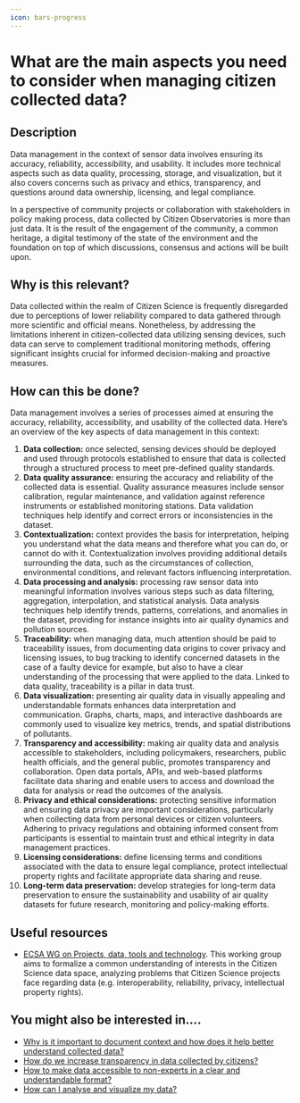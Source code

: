 ```yaml
---
icon: bars-progress
---
```


# What are the main aspects you need to consider when managing citizen collected data?

## Description

Data management in the context of sensor data involves ensuring its accuracy, reliability, accessibility, and usability. It includes more technical aspects such as data quality, processing, storage, and visualization, but it also covers concerns such as privacy and ethics, transparency, and questions around data ownership, licensing, and legal compliance.

In a perspective of community projects or collaboration with stakeholders in policy making process, data collected by Citizen Observatories is more than just data. It is the result of the engagement of the community, a common heritage, a digital testimony of the state of the environment and the foundation on top of which discussions, consensus and actions will be built upon.

## Why is this relevant?

Data collected within the realm of Citizen Science is frequently disregarded due to perceptions of lower reliability compared to data gathered through more scientific and official means. Nonetheless, by addressing the limitations inherent in citizen-collected data utilizing sensing devices, such data can serve to complement traditional monitoring methods, offering significant insights crucial for informed decision-making and proactive measures.

## How can this be done?

Data management involves a series of processes aimed at ensuring the accuracy, reliability, accessibility, and usability of the collected data. Here’s an overview of the key aspects of data management in this context:

1. **Data collection:** once selected, sensing devices should be deployed and used through protocols established to ensure that data is collected through a structured process to meet pre-defined quality standards.
2. **Data quality assurance:** ensuring the accuracy and reliability of the collected data is essential. Quality assurance measures include sensor calibration, regular maintenance, and validation against reference instruments or established monitoring stations. Data validation techniques help identify and correct errors or inconsistencies in the dataset.
3. **Contextualization:** context provides the basis for interpretation, helping you understand what the data means and therefore what you can do, or cannot do with it. Contextualization involves providing additional details surrounding the data, such as the circumstances of collection, environmental conditions, and relevant factors influencing interpretation.
4. **Data processing and analysis:** processing raw sensor data into meaningful information involves various steps such as data filtering, aggregation, interpolation, and statistical analysis. Data analysis techniques help identify trends, patterns, correlations, and anomalies in the dataset, providing for instance insights into air quality dynamics and pollution sources.
5. **Traceability:** when managing data, much attention should be paid to traceability issues, from documenting data origins to cover privacy and licensing issues, to bug tracking to identify concerned datasets in the case of a faulty device for example, but also to have a clear understanding of the processing that were applied to the data. Linked to data quality, traceability is a pillar in data trust.
6. **Data visualization:** presenting air quality data in visually appealing and understandable formats enhances data interpretation and communication. Graphs, charts, maps, and interactive dashboards are commonly used to visualize key metrics, trends, and spatial distributions of pollutants.
7. **Transparency and accessibility:** making air quality data and analysis accessible to stakeholders, including policymakers, researchers, public health officials, and the general public, promotes transparency and collaboration. Open data portals, APIs, and web-based platforms facilitate data sharing and enable users to access and download the data for analysis or read the outcomes of the analysis.
8. **Privacy and ethical considerations:** protecting sensitive information and ensuring data privacy are important considerations, particularly when collecting data from personal devices or citizen volunteers. Adhering to privacy regulations and obtaining informed consent from participants is essential to maintain trust and ethical integrity in data management practices.
9. **Licensing considerations:** define licensing terms and conditions associated with the data to ensure legal compliance, protect intellectual property rights and facilitate appropriate data sharing and reuse.
10. **Long-term data preservation:** develop strategies for long-term data preservation to ensure the sustainability and usability of air quality datasets for future research, monitoring and policy-making efforts.

## Useful resources

* [ECSA WG on Projects, data, tools and technology](https://www.ecsa.ngo/working-groups/projects-data-tools-and-technology/). This working group aims to formalize a common understanding of interests in the Citizen Science data space, analyzing problems that Citizen Science projects face regarding data (e.g. interoperability, reliability, privacy, intellectual property rights).

## You might also be interested in….

* [Why is it important to document context and how does it help better understand collected data?](why-is-it-important-to-document-context-and-how-does-it-help-better-understand-collected-data.md)
* [How do we increase transparency in data collected by citizens?](how-do-we-increase-traceability-in-data-collected-by-citizens.md)
* [How to make data accessible to non-experts in a clear and understandable format?](how-to-make-data-accessible-to-non-experts-in-a-clear-and-understandable-format.md)
* [How can I analyse and visualize my data?](how-can-i-analyse-and-visualize-my-data.md)
